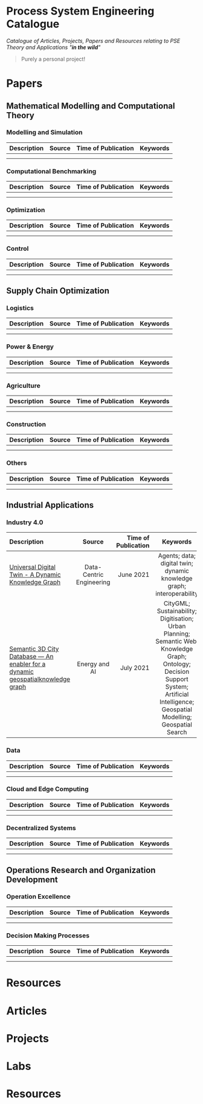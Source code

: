 # Process System Engineering Catalogue
*Catalogue of Articles, Projects, Papers and Resources relating to PSE Theory and Applications "**in the wild**"*
> Purely a personal project!

# Papers
## Mathematical Modelling and Computational Theory
### Modelling and Simulation
| Description | Source | Time of Publication | Keywords |
| :--- | :---:|---:|:---: |
|||||
|||||

### Computational Benchmarking
| Description | Source | Time of Publication | Keywords |
| :--- | :---:|---:|:---: |
|||||
|||||

### Optimization
| Description | Source | Time of Publication | Keywords |
| :--- | :---:|---:|:---: |
|||||
|||||

### Control
| Description | Source | Time of Publication | Keywords |
| :--- | :---:|---:|:---: |
|||||
|||||
</p></details>

## Supply Chain Optimization
### Logistics
| Description | Source | Time of Publication | Keywords |
| :--- | :---:|---:|:---: |
|||||
|||||

### Power & Energy
| Description | Source | Time of Publication | Keywords |
| :--- | :---:|---:|:---: |
|||||
|||||

### Agriculture
| Description | Source | Time of Publication | Keywords |
| :--- | :---:|---:|:---: |
|||||
|||||

### Construction
| Description | Source | Time of Publication | Keywords |
| :--- | :---:|---:|:---: |
|||||
|||||

### Others
| Description | Source | Time of Publication | Keywords |
| :--- | :---:|---:|:---: |
|||||
|||||


## Industrial Applications
### Industry 4.0
| Description | Source | Time of Publication | Keywords |
| :--- | :---:|---:|:---: |
|[Universal Digital Twin - A Dynamic Knowledge Graph](https://www.cambridge.org/core/services/aop-cambridge-core/content/view/FD25CDFF886CD2ED33D1FDFC13F6BEAB/S2632673621000101a.pdf/universal-digital-twin-a-dynamic-knowledge-graph.pdf)|Data-Centric Engineering|June 2021|Agents; data; digital twin; dynamic knowledge graph; interoperability|
|[Semantic 3D City Database — An enabler for a dynamic geospatialknowledge graph](https://reader.elsevier.com/reader/sd/pii/S2666546821000574?token=8C63576177277D5CBB34681198DA28555445F177C633B27C9901BCB0297700D34C2237AF84341544223407C2A1538852&originRegion=eu-west-1&originCreation=20211227011657)|Energy and AI|July 2021|CityGML; Sustainability; Digitisation; Urban Planning; Semantic Web; Knowledge Graph; Ontology; Decision Support System; Artificial Intelligence; Geospatial Modelling; Geospatial Search|

### Data
| Description | Source | Time of Publication | Keywords |
| :--- | :---:|---:|:---: |
|||||
|||||

### Cloud and Edge Computing
| Description | Source | Time of Publication | Keywords |
| :--- | :---:|---:|:---: |
|||||
|||||

### Decentralized Systems
| Description | Source | Time of Publication | Keywords |
| :--- | :---:|---:|:---: |
|||||
|||||


## Operations Research and Organization Development
### Operation Excellence
| Description | Source | Time of Publication | Keywords |
| :--- | :---:|---:|:---: |
|||||
|||||

### Decision Making Processes
| Description | Source | Time of Publication | Keywords |
| :--- | :---:|---:|:---: |
|||||
|||||


# Resources

# Articles

# Projects

# Labs

# Resources
